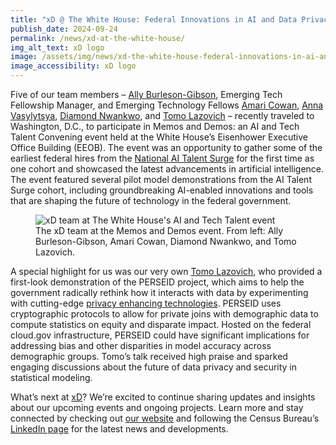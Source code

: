 ```yaml
---
title: "xD @ The White House: Federal Innovations in AI and Data Privacy"
publish_date: 2024-09-24
permalink: /news/xd-at-the-white-house/
img_alt_text: xD logo
image: /assets/img/news/xd-the-white-house-federal-innovations-in-ai-and-data-privacy.jpg
image_accessibility: xD logo
---
```


<p>
    Five of our team members – <a href="{{ site.baseurl }}/team/ally-burleson-gibson/">Ally Burleson-Gibson</a>, Emerging Tech Fellowship Manager, and Emerging Technology Fellows <a href="{{ site.baseurl }}/team/amari-cowan/">Amari Cowan</a>, <a href="{{ site.baseurl }}/team/anna-vasylytsya/">Anna Vasylytsya</a>, <a href="{{ site.baseurl }}/team/diamond-nwankwo/">Diamond Nwankwo</a>, and <a href="{{ site.baseurl }}/team/tomo-lazovich/">Tomo Lazovich</a> – recently traveled to Washington, D.C., to participate in Memos and Demos: an AI and Tech Talent Convening event held at the White House’s Eisenhower Executive Office Building (EEOB). The event was an opportunity to gather some of the earliest federal hires from the <a href="https://www.whitehouse.gov/ostp/news-updates/2024/01/29/a-call-to-service-for-ai-talent-in-the-federal-government/" target="_blank">National AI Talent Surge</a> for the first time as one cohort and showcased the latest advancements in artificial intelligence. The event featured several pilot model demonstrations from the AI Talent Surge cohort, including groundbreaking AI-enabled innovations and tools that are shaping the future of technology in the federal government.
</p>

<figure>
    <img src="{{ site.baseurl }}/assets/img/news/xd-at-the-white-house.jpg" alt="xD team at The White House's AI and Tech Talent event">
    <figcaption>The xD team at the Memos and Demos event. From left: Ally Burleson-Gibson, Amari Cowan, Diamond Nwankwo, and Tomo Lazovich.</figcaption>
</figure>

<p>
    A special highlight for us was our very own <a href="{{ site.baseurl }}/team/tomo-lazovich/">Tomo Lazovich</a>, who provided a first-look demonstration of the PERSEID project, which aims to help the government radically rethink how it interacts with data by experimenting with cutting-edge <a href="{{ site.baseurl }}/projects/deploying-privacy-enhancing-technologies/">privacy enhancing technologies</a>. PERSEID uses cryptographic protocols to allow for private joins with demographic data to compute statistics on equity and disparate impact. Hosted on the federal cloud.gov infrastructure, PERSEID could have significant implications for addressing bias and other disparities in model accuracy across demographic groups. Tomo’s talk received high praise and sparked engaging discussions about the future of data privacy and security in statistical modeling.
</p>

<p>
    What’s next at <a href="{{ site.baseurl }}/about/">xD</a>? We’re excited to continue sharing updates and insights about our upcoming events and ongoing projects. Learn more and stay connected by checking out <a href="{{ site.baseurl }}/">our website</a> and following the Census Bureau’s <a href="https://www.linkedin.com/company/united-states-census-bureau-larcc?trk=similar-pages">LinkedIn page</a> for the latest news and developments.
</p>
